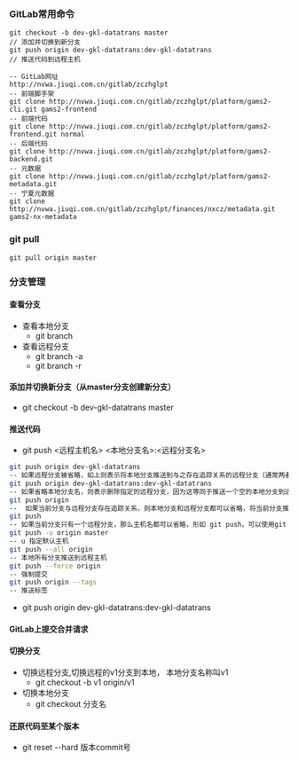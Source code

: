 ### GitLab常用命令

```
git checkout -b dev-gkl-datatrans master
// 添加并切换到新分支
git push origin dev-gkl-datatrans:dev-gkl-datatrans
// 推送代码到远程主机

-- GitLab网址
http://nvwa.jiuqi.com.cn/gitlab/zczhglpt
-- 前端脚手架
git clone http://nvwa.jiuqi.com.cn/gitlab/zczhglpt/platform/gams2-cli.git gams2-frontend
-- 前端代码
git clone http://nvwa.jiuqi.com.cn/gitlab/zczhglpt/platform/gams2-frontend.git normal
-- 后端代码
git clone http://nvwa.jiuqi.com.cn/gitlab/zczhglpt/platform/gams2-backend.git
-- 元数据
git clone http://nvwa.jiuqi.com.cn/gitlab/zczhglpt/platform/gams2-metadata.git
-- 宁夏元数据
git clone http://nvwa.jiuqi.com.cn/gitlab/zczhglpt/finances/nxcz/metadata.git gams2-nx-metadata
```

### git pull

```
git pull origin master
```

### 分支管理

#### 查看分支

- 查看本地分支
  - git branch
- 查看远程分支
  - git branch -a
  - git branch -r

#### 添加并切换新分支（从master分支创建新分支）

- git checkout -b dev-gkl-datatrans master

#### 推送代码

- git push <远程主机名> <本地分支名>:<远程分支名>

```bash
git push origin dev-gkl-datatrans
-- 如果远程分支被省略，如上则表示将本地分支推送到与之存在追踪关系的远程分支（通常两者同名），如果该远程分支不存在，则会被新建
git push origin dev-gkl-datatrans:dev-gkl-datatrans
-- 如果省略本地分支名，则表示删除指定的远程分支，因为这等同于推送一个空的本地分支到远程分支，等同于 git push origin --delete master
git push origin
--  如果当前分支与远程分支存在追踪关系，则本地分支和远程分支都可以省略，将当前分支推送到origin主机的对应分支 
git push
-- 如果当前分支只有一个远程分支，那么主机名都可以省略，形如 git push，可以使用git branch -r ，查看远程的分支名
git push -u origin master
-- u 指定默认主机
git push --all origin
-- 本地所有分支推送到远程主机
git push --force origin
-- 强制提交
git push origin --tags
-- 推送标签
```

- git push origin dev-gkl-datatrans:dev-gkl-datatrans

#### GitLab上提交合并请求

#### 切换分支

- 切换远程分支,切换远程的v1分支到本地， 本地分支名称叫v1  
  - git checkout -b v1 origin/v1
- 切换本地分支
  - git checkout 分支名

#### 还原代码至某个版本

- git reset --hard 版本commit号